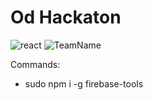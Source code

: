 # Od Hackaton
![react](https://img.shields.io/badge/React-16.4.2-blue.svg) ![TeamName](https://img.shields.io/badge/TeamName-%40%20Ctrl+Alt+Elite-red.svg)

Commands:
- sudo npm i -g firebase-tools

